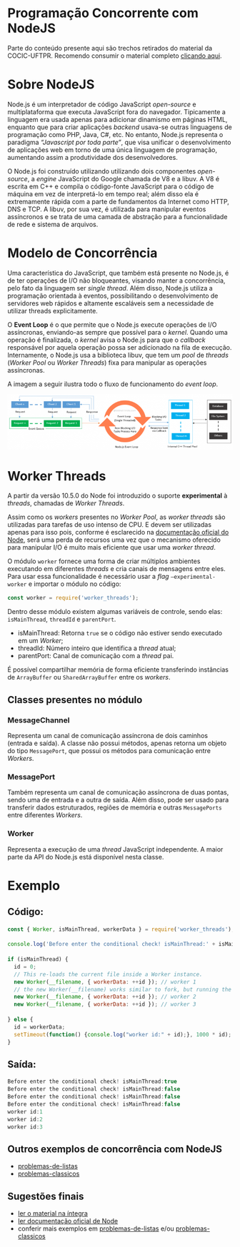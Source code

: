 # Programação Concorrente com NodeJS
Parte do conteúdo presente aqui são trechos retirados do material da COCIC-UFTPR. Recomendo consumir o material completo [clicando aqui](http://cocic.cm.utfpr.edu.br/progconcorrente/doku.php?id=nodejs).

Sobre NodeJS
=================================
Node.js é um interpretador de código JavaScript *open-source* e multiplataforma que executa JavaScript fora do navegador. Tipicamente a linguagem era usada apenas para adicionar dinamismo em páginas HTML, enquanto que para criar aplicações *backend* usava-se outras linguagens de programação como PHP, Java, C#, etc. No entanto, Node.js representa o paradigma *“Javascript por toda parte”*, que visa unificar o desenvolvimento de aplicações web em torno de uma única linguagem de programação, aumentando assim a produtividade dos desenvolvedores.

O Node.js foi construído utilizando utilizando dois componentes *open-source*, a *engine* JavaScript do Google chamada de V8 e a libuv. A V8 é escrita em C++ e compila o código-fonte JavaScript para o código de máquina em vez de interpretá-lo em tempo real; além disso ela é extremamente rápida com a parte de fundamentos da Internet como HTTP, DNS e TCP. A libuv, por sua vez, é utilizada para manipular eventos assíncronos e se trata de uma camada de abstração para a funcionalidade de rede e sistema de arquivos.

Modelo de Concorrência
=================================
Uma característica do JavaScript, que também está presente no Node.js, é de ter operações de I/O não bloqueantes, visando manter a concorrência, pelo fato da linguagem ser *single thread*. Além disso, Node.js utiliza a programação orientada à eventos, possibilitando o desenvolvimento de servidores web rápidos e altamente escaláveis sem a necessidade de utilizar threads explicitamente.

O **Event Loop** é o que permite que o Node.js execute operações de I/O assíncronas, enviando-as sempre que possível para o *kernel*. Quando uma operação é finalizada, o *kernel* avisa o Node.js para que o *callback* responsável por aquela operação possa ser adicionado na fila de execução. Internamente, o Node.js usa a biblioteca libuv, que tem um *pool* de *threads* (*Worker Pool* ou *Worker Threads*) fixa para manipular as operações assíncronas.

A imagem a seguir ilustra todo o fluxo de funcionamento do *event loop*.

![Event Loop Diagram](eventloop.png)


Worker Threads
=================================
A partir da versão 10.5.0 do Node foi introduzido o suporte **experimental** à *threads*, chamadas de *Worker Threads*.

Assim como os *workers* presentes no *Worker Pool*, as *worker threads* são utilizadas para tarefas de uso intenso de CPU. E devem ser utilizadas apenas para isso pois, conforme é esclarecido na [documentação oficial do Node](https://nodejs.org/docs/latest-v11.x/api/worker_threads.html#worker_threads_worker_threads), será uma perda de recursos uma vez que o mecanismo oferecido para manipular I/O é muito mais eficiente que usar uma *worker thread*.
 
O módulo `worker` fornece uma forma de criar múltiplos ambientes executando em diferentes *threads* e cria canais de mensagens entre eles. Para usar essa funcionalidade é necessário usar a *flag* `–experimental-worker` e importar o módulo no código:

```javascript
const worker = require('worker_threads');
```

Dentro desse módulo existem algumas variáveis de controle, sendo elas: `isMainThread`, `threadId` e `parentPort`.

- isMainThread: Retorna `true` se o código não estiver sendo executado em um *Worker*;
- threadId: Número inteiro que identifica a *thread* atual;
- parentPort: Canal de comunicação com a *thread* pai.

É possível compartilhar memória de forma eficiente transferindo instâncias de `ArrayBuffer` ou `SharedArrayBuffer` entre os *workers*.

Classes presentes no módulo
---------
### MessageChannel
Representa um canal de comunicação assíncrona de dois caminhos (entrada e saída). A classe não possui métodos, apenas retorna um objeto do tipo `MessagePort`, que possui os métodos para comunicação entre *Workers*.

### MessagePort
Também representa um canal de comunicação assíncrona de duas pontas, sendo uma de entrada e a outra de saída. Além disso, pode ser usado para transferir dados estruturados, regiões de memória e outras `MessagePorts` entre diferentes *Workers*.

### Worker
Representa a execução de uma *thread* JavaScript independente. A maior parte da API do Node.js está disponível nesta classe.

Exemplo
=================================
Código:
---------
```javascript	
const { Worker, isMainThread, workerData } = require('worker_threads');

console.log('Before enter the conditional check! isMainThread:' + isMainThread); // run to all threads

if (isMainThread) {
  id = 0;
  // This re-loads the current file inside a Worker instance.
  new Worker(__filename, { workerData: ++id }); // worker 1
  // the new Worker(__filename) works similar to fork, but running the code from begining
  new Worker(__filename, { workerData: ++id }); // worker 2
  new Worker(__filename, { workerData: ++id }); // worker 3

} else {
  id = workerData;
  setTimeout(function() {console.log("worker id:" + id);}, 1000 * id); // wait "id" seconds
}
```
Saída:
---------
```javascript	
Before enter the conditional check! isMainThread:true
Before enter the conditional check! isMainThread:false
Before enter the conditional check! isMainThread:false
Before enter the conditional check! isMainThread:false
worker id:1
worker id:2
worker id:3
```
Outros exemplos de concorrência com NodeJS
---------
- [problemas-de-listas](problemas-de-listas/)
- [problemas-classicos](problemas-classicos/)

Sugestões finais
---------
- [ler o material na íntegra](http://cocic.cm.utfpr.edu.br/progconcorrente/doku.php?id=nodejs)
- [ler documentação oficial de Node](https://nodejs.org/docs/latest-v11.x/api/worker_threads.html#worker_threads_worker_threads)
- conferir mais exemplos em [problemas-de-listas](problemas-de-listas/) e/ou [problemas-classicos](problemas-classicos/)
